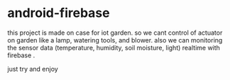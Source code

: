 # android-firebase

this project is made on case for iot garden. so we cant control of actuator on garden like a lamp, watering tools, and blower.
also we can monitoring the sensor data (temperature, humidity, soil moisture, light) realtime with firebase .

just try and enjoy
